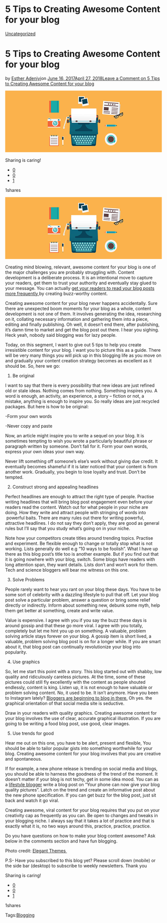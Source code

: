 # 5 Tips to Creating Awesome Content for your blog

[Uncategorized](https://estheradeniyi.com/category/uncategorized/)
# 5 Tips to Creating Awesome Content for your blog

by [Esther Adeniyi](https://estheradeniyi.com/author/esther-adeniyi/)on [June 16, 2017April 27, 2018](https://estheradeniyi.com/5-tips-to-creating-awesome-content-for/)[Leave a Comment on 5 Tips to Creating Awesome Content for your blog](https://estheradeniyi.com/5-tips-to-creating-awesome-content-for/#respond)

![](images/creatingawesomecontentforblog.png)

Sharing is caring!

- [0](https://www.facebook.com/sharer/sharer.php?u=https%3A%2F%2Festheradeniyi.com%2F5-tips-to-creating-awesome-content-for%2F&amp;t=5%20Tips%20to%20Creating%20Awesome%20Content%20for%20your%20blog)
- [0](https://twitter.com/intent/tweet?text=5%20Tips%20to%20Creating%20Awesome%20Content%20for%20your%20blog&amp;url=https%3A%2F%2Festheradeniyi.com%2F5-tips-to-creating-awesome-content-for%2F)
- [1](#)

1shares

[![Creating awesome content for your blog](images/creatingawesomecontentforblog.png)](images/creatingawesomecontentforblog.png)

 Creating mind blowing, relevant, awesome content for your blog is one of the major challenges you are probably struggling with. Content development is a deliberate process. It is an intentional move to capture your readers, get them to trust your authority and eventually stay glued to your message. You can actually [get your readers to read your blog posts more frequently ](https://www.estheradeniyi.com/getting-readers-to-read-your-blog-posts)by creating buzz-worthy content.

Creating awesome content for your blog never happens accidentally. Sure there are unexpected boom moments for your blog as a whole, content development is not one of them. It involves generating the idea, researching on it, collating necessary information and gathering them into a piece, editing and finally publishing. Oh well, it doesn&#x2019;t end there, after publishing, it&#x2019;s damn time to market and get the blog post out there. I hear you sighing. Heck yeah, nobody said blogging was for lazy people.

Today, on this segment, I want to give out 5 tips to help you create irresistible content for your blog. I want you to picture this as a guide. There will be very many things you will pick up in this blogging life as you move on and gradually your content creation strategy becomes as excellent as it should be. So, here we go:

1. Be original

I want to say that there is every possibility that new ideas are just refined old or stale ideas. Nothing comes from nothing. Something inspires you. A word is enough, an activity, an experience, a story &#x2013; fiction or not, a mistake, anything is enough to inspire you. So really ideas are just recycled packages. But here is how to be original:

-Form your own words

-Never copy and paste

Now, an article might inspire you to write a sequel on your blog. It is sometimes tempting to wish you wrote a particularly beautiful phrase or paragraph written by someone. Don&#x2019;t fall for it. Form your own words, express your own ideas your own way.

Never lift something off someone&#x2019;s else&#x2019;s work without giving due credit. It eventually becomes shameful if it is later noticed that your content is from another work. Gradually, you begin to lose loyalty and trust. Don&#x2019;t be tempted.

2. Construct strong and appealing headlines

Perfect headlines are enough to attract the right type of people. Practise writing headlines that will bring blog post engagement even before your readers read the content. Watch out for what people in your niche are doing. How they write and attract people with stringing of words into &#xA0;powerful baits. There are many rules out there for writing powerful, attractive headlines. I do not say they don&#x2019;t apply, they are good as general rules but I&#x2019;ll say that you study what&#x2019;s going on in your niche.

Note how your competitors create titles around trending topics. Practise and experiment. Be flexible enough to change or totally stop what is not working. Lists generally do well e.g &#x201C;10 ways to be foolish&#x201D;. What I have up there as this blog post&#x2019;s title too is another example. But if you find out that it is going nowhere with your blog, switch. Some blogs have readers with long attention span, they want details. Lists don&#x2019;t and won&#x2019;t work for them. Tech and science bloggers will bear me witness on this one.

3. Solve Problems

People rarely want to hear you rant on your blog these days. You have to be some sort of celebrity with a dazzling lifestyle to pull that off. Let your blog post solve a particular problem, answer a question or bring some relief directly or indirectly. Inform about something new, debunk some myth, help them get better at something, create and write value.

Value is expensive. I agree with you if you say the buzz these days is around gossip and that these go more viral. I agree with you totally, completely but let me hint you up on something. A valuable, problem solving article stays forever on your blog. A gossip item is short lived, a valuable, problem solving blog post is on for a longer while. If you are smart about it, that blog post can continually revolutionize your blog into popularity.

4. Use graphics

So, let me start this point with a story. This blog started out with shabby, low quality and ridiculously careless pictures. At the time, some of these pictures could still fly excellently with the content as people shouted endlessly, content is king. Listen up, it is not enough to have valuable or problem solving content. No, it used to be. It isn&#x2019;t anymore. Have you been to Instagram lately? [Bloggers are beginning to blog in there.](https://www.estheradeniyi.com/how-to-connect-with-other-bloggers) Oh yes. the graphical orientation of that social media site is seductive.

Draw in your readers with quality graphics. Creating awesome content for your blog involves the use of clear, accurate graphical illustration. If you are going to be writing a food blog post, use good, clear images.

5. Use trends for good

Hear me out on this one, you have to be alert, present and flexible, You should be able to tailor popular gists into something worthwhile for your blog. Creating awesome content for your blog involves that you are creative and spontaneous.

If for example, a new phone release is trending on social media and blogs, you should be able to harness the goodness of the trend of the moment. It doesn&#x2019;t matter if your blog is not techy, get in some idea mood. You can as a [lifestyle blogger](https://www.estheradeniyi.com/what-is-lifestyle-blogging) write a blog post on &#x201C;Your phone can now give your blog quality pictures&#x201D;. Latch on the trend and create an informative post about the new phone specification. If you can get buzz for the blog post, just sit back and watch it go viral.

Creating awesome, viral content for your blog requires that you put on your creativity cap as frequently as you can. Be open to changes and tweaks in your blogging niche. I always say that it takes a lot of practice and that is exactly what it is, no two ways around this, practice, practice, practice.

Do you have questions on how to make your blog content awesome? Ask below in the comments section and have fun blogging.

Photo credit: [Elegant Themes&#xA0;](https://www.elegantthemes.com/blog/tips-tricks/become-a-better-blogger-essential-blogging-skills-every-business-needs)

P.S- Have you subscribed to this blog yet? Please scroll down (mobile) or the side bar (desktop) to subscribe to weekly newsletters. Thank you

Sharing is caring!

- [0](https://www.facebook.com/sharer/sharer.php?u=https%3A%2F%2Festheradeniyi.com%2F5-tips-to-creating-awesome-content-for%2F&amp;t=5%20Tips%20to%20Creating%20Awesome%20Content%20for%20your%20blog)
- [0](https://twitter.com/intent/tweet?text=5%20Tips%20to%20Creating%20Awesome%20Content%20for%20your%20blog&amp;url=https%3A%2F%2Festheradeniyi.com%2F5-tips-to-creating-awesome-content-for%2F)
- [1](#)

1shares

Tags:[Blogging](https://estheradeniyi.com/tag/blogging/)
